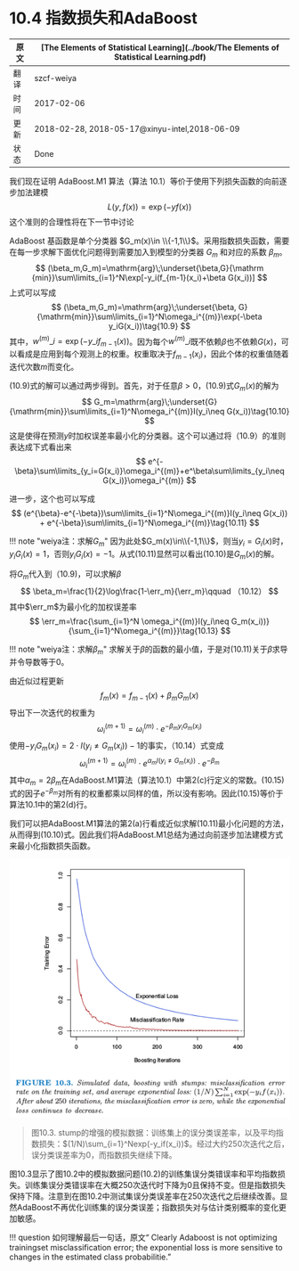 # 10.4 指数损失和AdaBoost

| 原文   | [The Elements of Statistical Learning](../book/The Elements of Statistical Learning.pdf) |
| ---- | ---------------------------------------- |
| 翻译   | szcf-weiya                               |
| 时间   | 2017-02-06                               |
| 更新   | 2018-02-28, 2018-05-17@xinyu-intel,2018-06-09                               |
| 状态 | Done|

我们现在证明 AdaBoost.M1 算法（算法 10.1）等价于使用下列损失函数的向前逐步加法建模
$$
L(y,f(x))=\exp(-yf(x))\tag{10.8}
$$
这个准则的合理性将在下一节中讨论

<!--
!!! note "weiya注：Recall"
    ![](../img/10/alg10.1.png)

![](../img/10/alg10.2.png)
-->

AdaBoost 基函数是单个分类器 $G_m(x)\in \\{-1,1\\}$。采用指数损失函数，需要在每一步求解下面优化问题得到需要加入到模型的分类器 $G_m$ 和对应的系数 $\beta_m$。
$$
(\beta_m,G_m)=\mathrm{arg}\;\underset{\beta,G}{\mathrm {min}}\sum\limits_{i=1}^N\exp[-y_i(f_{m-1}(x_i)+\beta G(x_i))]
$$
上式可以写成
$$
(\beta_m,G_m)=\mathrm{arg}\;\underset{\beta, G}{\mathrm{min}}\sum\limits_{i=1}^N\omega_i^{(m)}\exp(-\beta y_iG(x_i))\tag{10.9}
$$
其中，$w^{(m)}\_i=\exp(-y\_if_{m-1}(x))$。因为每个$w^{(m)}\_i$既不依赖$\beta$也不依赖$G(x)$，可以看成是应用到每个观测上的权重。权重取决于$f_{m-1}(x_i)$，因此个体的权重值随着迭代次数$m$而变化。

(10.9)式的解可以通过两步得到。首先，对于任意$\beta > 0$，(10.9)式$G_m(x)$的解为
$$
G_m=\mathrm{arg}\;\underset{G}{\mathrm{min}}\sum\limits_{i=1}^N\omega_i^{(m)}I(y_i\neq G(x_i))\tag{10.10}
$$
这是使得在预测$y$时加权误差率最小化的分类器。这个可以通过将（10.9）的准则表达成下式看出来
$$
e^{-\beta}\sum\limits_{y_i=G(x_i)}\omega_i^{(m)}+e^\beta\sum\limits_{y_i\neq G(x_i)}\omega_i^{(m)}
$$

进一步，这个也可以写成
$$
(e^{\beta}-e^{-\beta})\sum\limits_{i=1}^N\omega_i^{(m)}I(y_i\neq G(x_i)) + e^{-\beta}\sum\limits_{i=1}^N\omega_i^{(m)}\tag{10.11}
$$

!!! note "weiya注：求解$G_m$"
    因为此处$G_m(x)\in\\{-1,1\\}$，则当$y_i=G_i(x)$时，$y_iG_i(x)=1$，否则$y_iG_i(x)=-1$。从式(10.11)显然可以看出(10.10)是$G_m(x)$的解。

将$G_m$代入到（10.9)，可以求解$\beta$
$$
\beta_m=\frac{1}{2}\log\frac{1-\err_m}{\err_m}\qquad （10.12）
$$
其中$\err_m$为最小化的加权误差率
$$
\err_m=\frac{\sum_{i=1}^N \omega_i^{(m)}I(y_i\neq G_m(x_i))}{\sum_{i=1}^N\omega_i^{(m)}}\tag{10.13}
$$

!!! note "weiya注：求解$\beta_m$"
    求解关于$\beta$的函数的最小值，于是对(10.11)关于$\beta$求导并令导数等于0。

由近似过程更新
$$
f_m(x)=f_{m-1}(x)+\beta_mG_m(x)
$$
导出下一次迭代的权重为
$$
\omega_i^{(m+1)}=\omega_i^{(m)}\cdot e^{-\beta_my_iG_m(x_i)}\tag{10.14}
$$
使用$-y_iG_m(x_i)=2\cdot I(y_i\neq G_m(x_i))-1$的事实，（10.14）式变成
$$
\omega_i^{(m+1)}=\omega_i^{(m)}\cdot e^{\alpha_mI(y_i\neq G_m(x_i))}\cdot e^{-\beta_m}\tag{10.15}
$$
其中$\alpha_m=2\beta_m$在AdaBoost.M1算法（算法10.1）中第2(c)行定义的常数。(10.15)式的因子$e^{-\beta_m}$对所有的权重都乘以同样的值，所以没有影响。因此(10.15)等价于算法10.1中的第2(d)行。

我们可以把AdaBoost.M1算法的第2(a)行看成近似求解(10.11)最小化问题的方法，从而得到(10.10)式。因此我们将AdaBoost.M1总结为通过向前逐步加法建模方式来最小化指数损失函数。

![](../img/10/fig10.3.png)

> 图10.3. stump的增强的模拟数据：训练集上的误分类误差率，以及平均指数损失：$(1/N)\sum_{i=1}^Nexp(-y_if(x_i))$。经过大约250次迭代之后，误分类误差率为0，而指数损失继续下降。

图10.3显示了图10.2中的模拟数据问题(10.2)的训练集误分类错误率和平均指数损失。训练集误分类错误率在大概250次迭代时下降为0且保持不变。但是指数损失保持下降。注意到在图10.2中测试集误分类误差率在250次迭代之后继续改善。显然AdaBoost不再优化训练集的误分类误差；指数损失对与估计类别概率的变化更加敏感。

!!! question
    如何理解最后一句话，原文“ Clearly Adaboost is not optimizing trainingset misclassification error; the exponential loss is more sensitive to changes in the estimated class probabilitie.”

<!--
![](../img/10/fig10.2.png)

> 图10.2. （10.2）的模拟数据：对stumps进行boosting的测试误差率作为迭代次数的函数。图中也显示了单个stump和244个结点的分类树的测试误差率。
-->

